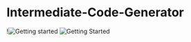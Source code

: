 # Intermediate-Code-Generator

!<img src="../images/intercode/img1.jpeg" alt="Getting started" />
![Getting Started](../images/intercode/img2.jpeg)